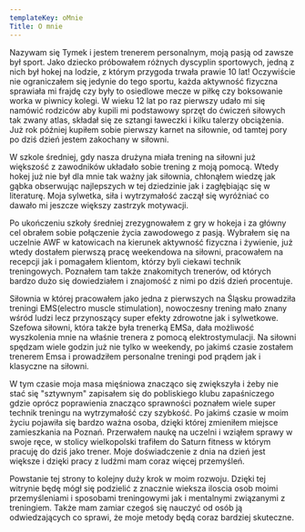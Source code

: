 ```yaml
---
templateKey: oMnie
Title: O mnie
---
```

Nazywam się Tymek i jestem trenerem personalnym, moją pasją od zawsze był sport. Jako dziecko próbowałem różnych dyscyplin sportowych, jedną z nich był hokej na lodzie, z którym przygoda trwała prawie 10 lat! Oczywiście nie ograniczałem się jedynie do tego sportu, każda aktywność fizyczna sprawiała mi frajdę czy były to osiedlowe mecze w piłkę czy boksowanie worka w piwnicy kolegi. W wieku 12 lat po raz pierwszy udało mi się namówić rodziców aby kupili mi podstawowy sprzęt do ćwiczeń siłowych tak zwany atlas, składał się ze sztangi ławeczki i kilku talerzy obciążenia. Już rok później kupiłem sobie pierwszy karnet na siłownie, od tamtej pory po dziś dzień jestem zakochany w siłowni.

W szkole średniej, gdy nasza drużyna miała trening na siłowni już większość z zawodników układało sobie trening z moją pomocą. Wtedy hokej już nie był dla mnie tak ważny jak siłownia, chłonąłem wiedzę jak gąbka obserwując najlepszych w tej dziedzinie jak i zagłębiając się w literaturę. Moja sylwetka, siła i wytrzymałość zaczął się wyróżniać co dawało mi jeszcze większy zastrzyk motywacji.

Po ukończeniu szkoły średniej zrezygnowałem z gry w hokeja i za główny cel obrałem sobie połączenie życia zawodowego z pasją. Wybrałem się na uczelnie AWF w katowicach na kierunek aktywność fizyczna i żywienie, już wtedy dostałem pierwszą pracę weekendowa na siłowni, pracowałem na recepcji jak i pomagałem klientom, którzy byli ciekawi technik treningowych. Poznałem tam także znakomitych trenerów, od których bardzo dużo się dowiedziałem i znajomość z nimi po dziś dzień procentuje.

Siłownia w której pracowałem jako jedna z pierwszych na Śląsku prowadziła treningi EMS(electro muscle stimulation), nowoczesny trening mało znany wśród ludzi lecz przynoszący super efekty zdrowotne jak i sylwetkowe. Szefowa siłowni, która także była trenerką EMSa, dała możliwość wyszkolenia mnie na właśnie trenera z pomocą elektrostymulacji. Na siłowni spędzam wiele godzin już nie tylko w weekendy, po jakimś czasie zostałem trenerem Emsa i prowadziłem personalne treningi pod prądem jak i klasyczne na siłowni.

W tym czasie moja masa mięśniowa znacząco się zwiększyła i żeby nie stać się "sztywnym" zapisałem się do pobliskiego klubu zapaśniczego gdzie oprócz poprawienia znacząco sprawności poznałem wiele super technik treningu na wytrzymałość czy szybkość. Po jakimś czasie w moim życiu pojawiła się bardzo ważna osoba, dzięki której zmieniłem miejsce zamieszkania na Poznań. Przerwałem naukę na uczelni i wziąłem sprawy w swoje ręce, w stolicy wielkopolski trafiłem do Saturn fitness w którym pracuję do dziś jako trener. Moje  doświadczenie z dnia na dzień jest większe i dzięki pracy z ludźmi mam coraz więcej przemyśleń. 

Powstanie tej strony to kolejny duży krok w moim rozwoju. Dzięki tej witrynie będę mógł się podzielić z znacznie wieksza iloscia osob moimi przemyśleniami i sposobami treningowymi jak i mentalnymi związanymi z treningiem. Także mam zamiar czegoś się nauczyć od osób ją odwiedzających co sprawi, że moje metody będą coraz bardziej skuteczne.